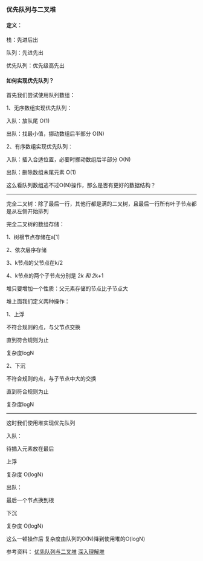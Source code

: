 ### 优先队列与二叉堆

#### 定义：
栈：先进后出

队列：先进先出

优先队列：优先级高先出


#### 如何实现优先队列？

首先我们尝试使用队列数组：

1、无序数组实现优先队列：

入队：放队尾 O(1)

出队：找最小值，挪动数组后半部分 O(N)



2、有序数组实现优先队列：

入队：插入合适位置，必要时挪动数组后半部分 O(N)

出队：删除数组末尾元素 O(1)



这么看队列数组逃不过O(N)操作，那么是否有更好的数据结构？

-----
完全二叉树：除了最后一行，其他行都是满的二叉树，且最后一行所有叶子节点都是从左侧开始排列

完全二叉树的数组存储：

1、树根节点存储在a[1]

2、依次层序存储

3、k节点的父节点在k/2

4、k节点的两个子节点分别是 2*k 和 2*k+1


堆只要增加一个性质：父元素存储的节点比子节点大

堆上面我们定义两种操作：

1、上浮

不符合规则的点，与父节点交换

直到符合规则为止

复杂度logN


2、下沉

不符合规则的点，与子节点中大的交换

直到符合规则为止

复杂度logN


-------

这时我们使用堆实现优先队列

入队：

待插入元素放在最后

上浮

复杂度 O(logN)


出队：

最后一个节点换到根

下沉

复杂度 O(logN)


这么一顿操作后 复杂度由队列的O(N)降到使用堆的O(logN)


参考资料：
[优先队列与二叉堆](https://www.bilibili.com/video/BV13E411W7rU?from=search&seid=1389744232112622587)
[深入理解堆](https://blog.csdn.net/summerlq/article/details/82747940)

